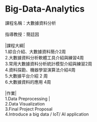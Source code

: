# Big-Data-Analytics
課程名稱：大數據資料分析<br><br>
指導教授：簡廷因<br><br>
|課程大綱|<br>
1.綜合介紹、大數據資料簡介2周<br>
2.大數據資料分析軟體工具介紹與練習4周<br>
3.常用大數據資料分析統計模型介紹與練習2周<br>
4.資料探勘、機器學習演算法介紹4周<br>
5.大數據平台介紹 2 周<br>
6.大數據資料的應用 4周<br><br>
|作業|<br>
1.Data Preprocessing |<br>
2.Data Visualization<br>
3.Final Project Proposal <br>
4.Introduce a big data / IoT/ AI application<br>

